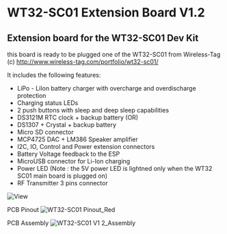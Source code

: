 # WT32-SC01 Extension Board V1.2

## Extension board for the WT32-SC01 Dev Kit

this board is ready to be plugged one of the WT32-SC01 from Wireless-Tag (c)
http://www.wireless-tag.com/portfolio/wt32-sc01/

It includes the following features:
- LiPo - LiIon battery charger with overcharge and overdischarge protection
- Charging status LEDs
- 2 push buttons with sleep and deep sleep capabilities
- DS3121M RTC clock + backup battery (OR)
- DS1307 + Crystal + backup battery
- Micro SD connector
- MCP4725 DAC + LM386 Speaker amplifier 
- I2C, IO, Control and Power extension connectors
- Battery Voltage feedback to the ESP
- MicroUSB connector for Li-Ion charging 
- Power LED (Note : the 5V power LED is lightned only when the WT32 SC01 main board is plugged on)
- RF Transmitter 3 pins connector

![View](https://user-images.githubusercontent.com/84618082/182651188-6b95a6a9-0cad-4527-8996-4ed6f2a0c1c8.jpg)

PCB Pinout 
![WT32-SC01 Pinout_Red](https://user-images.githubusercontent.com/84618082/185062963-5cb1b932-296f-4a73-9346-2dcd3270e089.jpg)

PCB Assembly
![WT32-SC01 V1 2_Assembly](https://user-images.githubusercontent.com/84618082/185063017-20309a30-6813-4cc2-8eb3-bbce4c709852.jpg)

